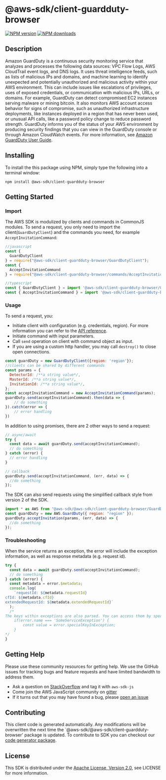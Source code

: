# @aws-sdk/client-guardduty-browser

[![NPM version](https://img.shields.io/npm/v/@aws-sdk/client-guardduty-browser/preview.svg)](https://www.npmjs.com/package/@aws-sdk/client-guardduty-browser)
[![NPM downloads](https://img.shields.io/npm/dm/@aws-sdk/client-guardduty-browser.svg)](https://www.npmjs.com/package/@aws-sdk/client-guardduty-browser)

## Description

<p>Amazon GuardDuty is a continuous security monitoring service that analyzes and processes the following data sources: VPC Flow Logs, AWS CloudTrail event logs, and DNS logs. It uses threat intelligence feeds, such as lists of malicious IPs and domains, and machine learning to identify unexpected and potentially unauthorized and malicious activity within your AWS environment. This can include issues like escalations of privileges, uses of exposed credentials, or communication with malicious IPs, URLs, or domains. For example, GuardDuty can detect compromised EC2 instances serving malware or mining bitcoin. It also monitors AWS account access behavior for signs of compromise, such as unauthorized infrastructure deployments, like instances deployed in a region that has never been used, or unusual API calls, like a password policy change to reduce password strength. GuardDuty informs you of the status of your AWS environment by producing security findings that you can view in the GuardDuty console or through Amazon CloudWatch events. For more information, see <a href="https://docs.aws.amazon.com/guardduty/latest/ug/what-is-guardduty.html"> Amazon GuardDuty User Guide</a>. </p>

## Installing

To install the this package using NPM, simply type the following into a terminal window:

```
npm install @aws-sdk/client-guardduty-browser
```

## Getting Started

### Import

The AWS SDK is modulized by clients and commands in CommonJS modules. To send a request, you only need to import the client(`GuardDutyClient`) and the commands you need, for example `AcceptInvitationCommand`:

```javascript
//javascript
const {
  GuardDutyClient
} = require("@aws-sdk/client-guardduty-browser/GuardDutyClient");
const {
  AcceptInvitationCommand
} = require("@aws-sdk/client-guardduty-browser/commands/AcceptInvitationCommand");
```

```javascript
//typescript
const { GuardDutyClient } = import '@aws-sdk/client-guardduty-browser/GuardDutyClient';
const { AcceptInvitationCommand } = import '@aws-sdk/client-guardduty-browser/commands/AcceptInvitationCommand';
```

### Usage

To send a request, you:

- Initiate client with configuration (e.g. credentials, region). For more information you can refer to the [API reference][].
- Initiate command with input parameters.
- Call `send` operation on client with command object as input.
- If you are using a custom http handler, you may call `destroy()` to close open connections.

```javascript
const guardDuty = new GuardDutyClient({region: 'region'});
//clients can be shared by different commands
const params = {
  DetectorId: /**a string value*/,
  MasterId: /**a string value*/,
  InvitationId: /**a string value*/,
};
const acceptInvitationCommand = new AcceptInvitationCommand(params);
guardDuty.send(acceptInvitationCommand).then(data => {
    // do something
}).catch(error => {
    // error handling
})
```

In addition to using promises, there are 2 other ways to send a request:

```javascript
// async/await
try {
  const data = await guardDuty.send(acceptInvitationCommand);
  // do something
} catch (error) {
  // error handling
}
```

```javascript
// callback
guardDuty.send(acceptInvitationCommand, (err, data) => {
  //do something
});
```

The SDK can also send requests using the simplified callback style from version 2 of the SDK.

```javascript
import * as AWS from "@aws-sdk/@aws-sdk/client-guardduty-browser/GuardDuty";
const guardDuty = new AWS.GuardDuty({ region: "region" });
guardDuty.acceptInvitation(params, (err, data) => {
  //do something
});
```

### Troubleshooting

When the service returns an exception, the error will include the exception information, as well as response metadata (e.g. request id).

```javascript
try {
  const data = await guardDuty.send(acceptInvitationCommand);
  // do something
} catch (error) {
  const metadata = error.$metadata;
  console.log(
    `requestId: ${metadata.requestId}
cfId: ${metadata.cfId}
extendedRequestId: ${metadata.extendedRequestId}`
  );
  /*
The keys within exceptions are also parsed. You can access them by specifying exception names:
    if(error.name === 'SomeServiceException') {
        const value = error.specialKeyInException;
    }
*/
}
```

## Getting Help

Please use these community resources for getting help. We use the GitHub issues for tracking bugs and feature requests and have limited bandwidth to address them.

- Ask a question on [StackOverflow](https://stackoverflow.com/questions/tagged/aws-sdk-js) and tag it with `aws-sdk-js`
- Come join the AWS JavaScript community on [gitter](https://gitter.im/aws/aws-sdk-js-v3)
- If it turns out that you may have found a bug, please [open an issue](https://github.com/aws/aws-sdk-js-v3/issues)

## Contributing

This client code is generated automatically. Any modifications will be overwritten the next time the `@aws-sdk/@aws-sdk/client-guardduty-browser' package is updated. To contribute to SDK you can checkout our [code generator package][].

## License

This SDK is distributed under the
[Apache License, Version 2.0](http://www.apache.org/licenses/LICENSE-2.0),
see LICENSE for more information.

[code generator package]: https://github.com/aws/aws-sdk-js-v3/tree/master/packages/service-types-generator
[api reference]: https://docs.aws.amazon.com/AWSJavaScriptSDK/latest/
